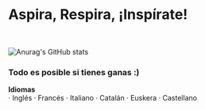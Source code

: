 <h1>Aspira, Respira, ¡Inspírate!</h1>
<br>

![Anurag's GitHub stats](https://github-readme-stats.vercel.app/api?username=kay-nicte&show_icons=true&theme=gruvbox)
<br>
<h3>Todo es posible si tienes ganas :)</h3>

<b>Idiomas</b>
<br>
· Inglés
· Francés
· Italiano
· Catalán
· Euskera
· Castellano
